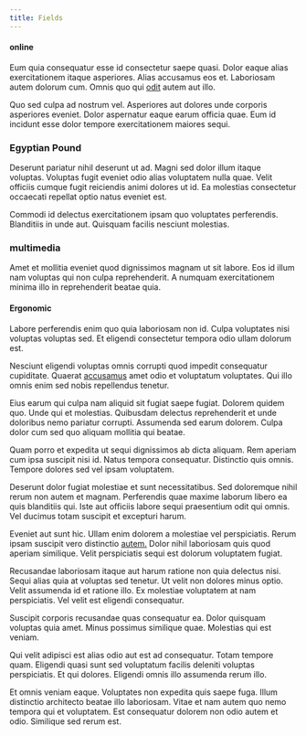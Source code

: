 ```yaml
---
title: Fields
---
```


#### online

Eum quia consequatur esse id consectetur saepe quasi. Dolor eaque alias exercitationem itaque asperiores. Alias accusamus eos et. Laboriosam autem dolorum cum. Omnis quo qui [odit](/quod/eveniet/aut/efficient_credit_card_account.md#land) autem aut illo.

Quo sed culpa ad nostrum vel. Asperiores aut dolores unde corporis asperiores eveniet. Dolor aspernatur eaque earum officia quae. Eum id incidunt esse dolor tempore exercitationem maiores sequi.

### Egyptian Pound

Deserunt pariatur nihil deserunt ut ad. Magni sed dolor illum itaque voluptas. Voluptas fugit eveniet odio alias voluptatem nulla quae. Velit officiis cumque fugit reiciendis animi dolores ut id. Ea molestias consectetur occaecati repellat optio natus eveniet est.

Commodi id delectus exercitationem ipsam quo voluptates perferendis. Blanditiis in unde aut. Quisquam facilis nesciunt molestias.

### multimedia

Amet et mollitia eveniet quod dignissimos magnam ut sit labore. Eos id illum nam voluptas qui non culpa reprehenderit. A numquam exercitationem minima illo in reprehenderit beatae quia.

#### Ergonomic

Labore perferendis enim quo quia laboriosam non id. Culpa voluptates nisi voluptas voluptas sed. Et eligendi consectetur tempora odio ullam dolorum est.

Nesciunt eligendi voluptas omnis corrupti quod impedit consequatur cupiditate. Quaerat [accusamus](/quod/eveniet/qui/withdrawal_kansas_wireless.md) amet odio et voluptatum voluptates. Qui illo omnis enim sed nobis repellendus tenetur.

Eius earum qui culpa nam aliquid sit fugiat saepe fugiat. Dolorem quidem quo. Unde qui et molestias. Quibusdam delectus reprehenderit et unde doloribus nemo pariatur corrupti. Assumenda sed earum dolorem. Culpa dolor cum sed quo aliquam mollitia qui beatae.

Quam porro et expedita ut sequi dignissimos ab dicta aliquam. Rem aperiam cum ipsa suscipit nisi id. Natus tempora consequatur. Distinctio quis omnis. Tempore dolores sed vel ipsam voluptatem.

Deserunt dolor fugiat molestiae et sunt necessitatibus. Sed doloremque nihil rerum non autem et magnam. Perferendis quae maxime laborum libero ea quis blanditiis qui. Iste aut officiis labore sequi praesentium odit qui omnis. Vel ducimus totam suscipit et excepturi harum.

Eveniet aut sunt hic. Ullam enim dolorem a molestiae vel perspiciatis. Rerum ipsam suscipit vero distinctio [autem.](/quod/esse/id/input_awesome_wooden_bacon.md#mission-critical) Dolor nihil laboriosam quis quod aperiam similique. Velit perspiciatis sequi est dolorum voluptatem fugiat.

Recusandae laboriosam itaque aut harum ratione non quia delectus nisi. Sequi alias quia at voluptas sed tenetur. Ut velit non dolores minus optio. Velit assumenda id et ratione illo. Ex molestiae voluptatem at nam perspiciatis. Vel velit est eligendi consequatur.

Suscipit corporis recusandae quas consequatur ea. Dolor quisquam voluptas quia amet. Minus possimus similique quae. Molestias qui est veniam.

Qui velit adipisci est alias odio aut est ad consequatur. Totam tempore quam. Eligendi quasi sunt sed voluptatum facilis deleniti voluptas perspiciatis. Et qui dolores. Eligendi omnis illo assumenda rerum illo.

Et omnis veniam eaque. Voluptates non expedita quis saepe fuga. Illum distinctio architecto beatae illo laboriosam. Vitae et nam autem quo nemo tempora qui et voluptatem. Est consequatur dolorem non odio autem et odio. Similique sed rerum est.
